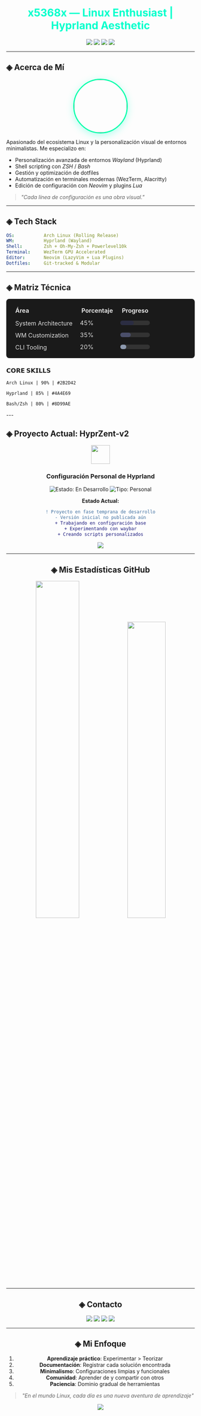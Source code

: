<h1 align="center" style="color:#00ffcc;">
  x5368x — Linux Enthusiast | Hyprland Aesthetic
</h1>

<div align="center">

<img src="https://img.shields.io/badge/OS-Arch%20Linux-2b2b2b?style=for-the-badge&logo=archlinux&logoColor=00ffff"/>
<img src="https://img.shields.io/badge/WM-Hyprland-1f1f1f?style=for-the-badge&logo=wayland&logoColor=00ffcc"/>
<img src="https://img.shields.io/badge/Editor-Neovim-181818?style=for-the-badge&logo=neovim&logoColor=39ff14"/>
<img src="https://img.shields.io/badge/Shell-ZSH-202020?style=for-the-badge&logo=gnubash&logoColor=ffffff"/>

</div>

---

## ◈ Acerca de Mí

<div align="center">
  <img src="https://avatars.githubusercontent.com/x5368x" width="140" style="border-radius: 50%; border: 3px solid #00ffaa; box-shadow: 0 5px 20px rgba(0,255,204,0.3);"/>
</div>

Apasionado del ecosistema Linux y la personalización visual de entornos minimalistas. Me especializo en:

- Personalización avanzada de entornos *Wayland* (Hyprland)
- Shell scripting con *ZSH* / *Bash*
- Gestión y optimización de dotfiles
- Automatización en terminales modernas (WezTerm, Alacritty)
- Edición de configuración con *Neovim* y plugins *Lua*

> *"Cada línea de configuración es una obra visual."*

---

## ◈ Tech Stack

```yaml
OS:           Arch Linux (Rolling Release)
WM:           Hyprland (Wayland)
Shell:        Zsh + Oh-My-Zsh + Powerlevel10k
Terminal:     WezTerm GPU Accelerated
Editor:       Neovim (LazyVim + Lua Plugins)
Dotfiles:     Git-tracked & Modular
```

---

## ◈ Matriz Técnica

<table align="center" style="width:100%; text-align:left; background:#1a1a1a; color:#e0e0e0; border-radius:8px; padding:12px;">
  <tr>
    <th style="padding:8px 12px;">Área</th>
    <th style="padding:8px 12px;">Porcentaje</th>
    <th style="padding:8px 12px;">Progreso</th>
  </tr>
  <tr>
    <td style="padding:6px 12px;">System Architecture</td>
    <td>45%</td>
    <td>
      <div style="background:#333; width:100%; height:12px; border-radius:6px;">
        <div style="background:#2B2D42; width:45%; height:100%; border-radius:6px;"></div>
      </div>
    </td>
  </tr>
  <tr>
    <td style="padding:6px 12px;">WM Customization</td>
    <td>35%</td>
    <td>
      <div style="background:#333; width:100%; height:12px; border-radius:6px;">
        <div style="background:#4A4E69; width:35%; height:100%; border-radius:6px;"></div>
      </div>
    </td>
  </tr>
  <tr>
    <td style="padding:6px 12px;">CLI Tooling</td>
    <td>20%</td>
    <td>
      <div style="background:#333; width:100%; height:12px; border-radius:6px;">
        <div style="background:#8D99AE; width:20%; height:100%; border-radius:6px;"></div>
      </div>
    </td>
  </tr>
</table>

### 𝗖𝗢𝗥𝗘 𝗦𝗞𝗜𝗟𝗟𝗦
```progressbar
Arch Linux | 90% | #2B2D42
```
```progressbar
Hyprland | 85% | #4A4E69
```
```progressbar
Bash/Zsh | 80% | #8D99AE
```

</div>
</div>
---

## ◈ Proyecto Actual: HyprZent-v2  

<div align="center">
  <img src="https://simpleicons.org/icons/hyper.svg" width="50" height="50">
  <h3>Configuración Personal de Hyprland</h3>
  
  ![Estado: En Desarrollo](https://img.shields.io/badge/🚧_En_Proceso-FFA500?style=flat)
  ![Tipo: Personal](https://img.shields.io/badge/🔧_Uso_Personal-00AA00?style=flat)

  **Estado Actual:**
  ```diff
  ! Proyecto en fase temprana de desarrollo
  - Versión inicial no publicada aún
  + Trabajando en configuración base
  + Experimentando con waybar
  + Creando scripts personalizados
  ```

  <div align="center">
  <a href="https://github.com/x5368x/HyprZent-v2">
    <img src="https://img.shields.io/badge/Repositorio-HyprZent--v2-1a1a1a?style=for-the-badge&logo=github&logoColor=ffffff"/>
  </a>
</div>

---

## ◈ Mis Estadísticas GitHub

<div align="center">
  <img src="https://github-readme-stats.vercel.app/api?username=x5368x&show_icons=true&theme=radical&hide_border=true" width="48%">
  <img src="https://github-readme-stats.vercel.app/api/top-langs/?username=x5368x&layout=compact&theme=radical&hide_border=true" width="45%">
</div>

---

## ◈ Contacto  

<div align="center">
  <a href="https://github.com/x5368x"><img src="https://img.shields.io/badge/GitHub-x5368x-1a1a1a?style=for-the-badge&logo=github&logoColor=ffffff"/></a>
  <a href="https://discord.gg/NdtChxcaU8"><img src="https://img.shields.io/badge/Discord-x5368x-23272A?style=for-the-badge&logo=discord&logoColor=ffffff"/></a>
  <a href="https://youtube.com/@xzn-q7n9q"><img src="https://img.shields.io/badge/YouTube-Channel-FF0000?style=for-the-badge&logo=youtube&logoColor=white"/></a>
  <a href="https://www.tiktok.com/@x_536.8"><img src="https://img.shields.io/badge/TikTok-@x_536.8-000000?style=for-the-badge&logo=tiktok&logoColor=white"/></a>
</div>

---

## ◈ Mi Enfoque  

1. **Aprendizaje práctico**: Experimentar > Teorizar
2. **Documentación**: Registrar cada solución encontrada
3. **Minimalismo**: Configuraciones limpias y funcionales
4. **Comunidad**: Aprender de y compartir con otros
5. **Paciencia**: Dominio gradual de herramientas

> *"En el mundo Linux, cada día es una nueva aventura de aprendizaje"*

<div align="center">
  <img src="https://capsule-render.vercel.app/api?type=waving&height=120&color=0:1a1a1a,100:0f0f0f&section=footer"/>
</div>